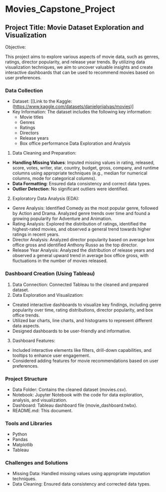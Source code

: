 # Movies_Capstone_Project
## Project Title: Movie Dataset Exploration and Visualization

Objective:

This project aims to explore various aspects of movie data, such as genres, ratings, director popularity, and release year trends. By utilizing data visualization techniques, we aim to uncover valuable insights and create interactive dashboards that can be used to recommend movies based on user preferences.

### Data Collection
- Dataset: [[Link to the Kaggle: (https://www.kaggle.com/datasets/danielgrijalvas/movies)]
- Key Information: The dataset includes the following key information:
  - Movie titles
  - Genres
  - Ratings
  - Directors
  - Release years
  - Box office performance
  Data Exploration and Analysis
1.  Data Cleaning and Preparation:

- **Handling Missing Values**: Imputed missing values in rating, released, score, votes, writer, star, country, budget, gross, company, and runtime columns using appropriate techniques (e.g., median for numerical columns, mode for categorical columns).
- **Data Formatting**: Ensured data consistency and correct data types.
- **Outlier Detection**: No significant outliers were identified.
2. Exploratory Data Analysis (EDA):

- Genre Analysis: Identified Comedy as the most popular genre, followed by Action and Drama. Analyzed genre trends over time and found a growing popularity for Adventure and Animation.
- Rating Analysis: Explored the distribution of ratings, identified the highest-rated movies, and observed a general trend towards higher ratings in recent years.
- Director Analysis: Analyzed director popularity based on average box office gross and identified Anthony Russo as the top director.
- Release Year Analysis: Analyzed the distribution of release years and observed a general upward trend in average box office gross, with fluctuations in the number of movies released.

### Dashboard Creation (Using Tableau)
1. Data Connection: Connected Tableau to the cleaned and prepared dataset.
2. Data Exploration and Visualization:
 - Created interactive dashboards to visualize key findings, including genre popularity over time, rating distributions, director popularity, and box office trends.
 - Utilized bar charts, line charts, and histograms to represent different data aspects.
 - Designed dashboards to be user-friendly and informative.
3. Dashboard Features:
 - Included interactive elements like filters, drill-down capabilities, and tooltips to enhance user engagement.
 - Considered adding features for movie recommendations based on user preferences.
   
### Project Structure
 - Data Folder: Contains the cleaned dataset (movies.csv).
 - Notebook: Jupyter Notebook with the code for data exploration, analysis, and visualization.
 - Dashboard: Tableau dashboard file (movie_dashboard.twbx).
-  README.md: This document.
  
### Tools and Libraries
 - Python
 - Pandas
 - Matplotlib
 - Tableau

### Challenges and Solutions
 - Missing Data: Handled missing values using appropriate imputation techniques.
 - Data Cleaning: Ensured data consistency and corrected data types.
   
